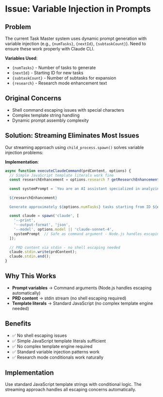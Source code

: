 # Issue: Variable Injection in Prompts

## Problem
The current Task Master system uses dynamic prompt generation with variable injection (e.g., `{numTasks}`, `{nextId}`, `{subtaskCount}`). Need to ensure these work properly with Claude CLI.

**Variables Used**:
- `{numTasks}` - Number of tasks to generate
- `{nextId}` - Starting ID for new tasks  
- `{subtaskCount}` - Number of subtasks for expansion
- `{research}` - Research mode enhancement text

## Original Concerns
- Shell command escaping issues with special characters
- Complex template string handling
- Dynamic prompt assembly complexity

## Solution: Streaming Eliminates Most Issues
Our streaming approach using `child_process.spawn()` solves variable injection problems:

**Implementation**:
```javascript
async function executeClaudeCommand(prdContent, options) {
  // Simple JavaScript template literals work fine
  const researchEnhancement = options.research ? getResearchEnhancement() : '';
  
  const systemPrompt = `You are an AI assistant specialized in analyzing PRDs...
  
  ${researchEnhancement}
  
  Generate approximately ${options.numTasks} tasks starting from ID ${options.nextId}...`;
  
  const claude = spawn('claude', [
    '--print',
    '--output-format', 'json', 
    '--model', options.model || 'claude-sonnet-4',
    systemPrompt  // Safe as command argument - Node.js handles escaping
  ]);
  
  // PRD content via stdin - no shell escaping needed
  claude.stdin.write(prdContent);
  claude.stdin.end();
}
```

## Why This Works
- **Prompt variables** → Command arguments (Node.js handles escaping automatically)
- **PRD content** → stdin stream (no shell escaping required)
- **Template literals** → Standard JavaScript (no complex template engine needed)

## Benefits
- ✅ No shell escaping issues
- ✅ Simple JavaScript template literals sufficient
- ✅ No complex template engine required
- ✅ Standard variable injection patterns work
- ✅ Research mode conditionals work naturally

## Implementation
Use standard JavaScript template strings with conditional logic. The streaming approach handles all escaping concerns automatically.